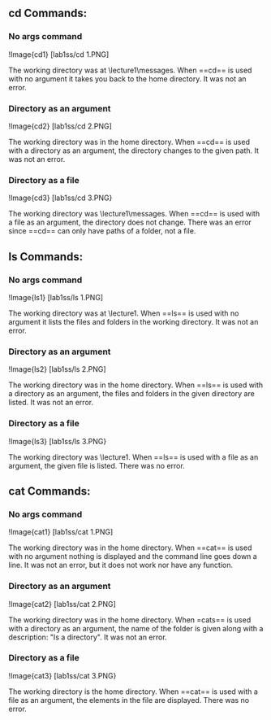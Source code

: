 ## cd Commands: 

### **No args command**
!Image{cd1} [lab1ss/cd 1.PNG]

The working directory was at \lecture1\messages. When ==cd== is used with no argument it takes you back to the home directory. It was not an error.

### **Directory as an argument**
!Image{cd2} [lab1ss/cd 2.PNG]

The working directory was in the home directory. When ==cd== is used with a directory as an argument, the directory changes to the given path. It was not an error.

### **Directory as a file** 
!Image{cd3} [lab1ss/cd 3.PNG}

The working directory was \lecture1\messages. When ==cd== is used with a file as an argument, the directory does not change. There was an error since ==cd== can only have paths of a folder, not a file. 


## ls Commands: 

### **No args command**
!Image{ls1} [lab1ss/ls 1.PNG]

The working directory was at \lecture1. When ==ls== is used with no argument it lists the files and folders in the working directory. It was not an error.

### **Directory as an argument**
!Image{ls2} [lab1ss/ls 2.PNG]

The working directory was in the home directory. When ==ls== is used with a directory as an argument, the files and folders in the given directory are listed. It was not an error.

### **Directory as a file** 
!Image{ls3} [lab1ss/ls 3.PNG}

The working directory was \lecture1. When ==ls== is used with a file as an argument, the given file is listed. There was no error. 


## cat Commands: 

### **No args command**
!Image{cat1} [lab1ss/cat 1.PNG]

The working directory was in the home directory. When ==cat== is used with no argument nothing is displayed and the command line goes down a line. It was not an error, but it does not work nor have any function.

### **Directory as an argument**
!Image{cat2} [lab1ss/cat 2.PNG]

The working directory was in the home directory. When =cats== is used with a directory as an argument, the name of the folder is given along with a description: "Is a directory". It was not an error.

### **Directory as a file** 
!Image{cat3} [lab1ss/cat 3.PNG}

The working directory is the home directory. When ==cat== is used with a file as an argument, the elements in the file are displayed. There was no error. 





